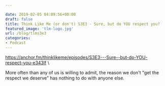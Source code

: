 ```yaml
---

date: 2019-02-05 04:09:56+00:00
draft: false
title: Think Like Me (or don't) S3E3 - Sure, but do YOU respect you?
featured_image: 'tlm-logo.jpg'
url: /blog/tlms3e3
categories:
- Podcast
---
```



 https://anchor.fm/thinklikeme/episodes/S3E3---Sure--but-do-YOU-respect-you-e343lf \


More often than any of us is willing to admit, the reason we don't "get the respect we deserve" has nothing to do with anyone else.

